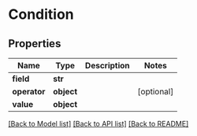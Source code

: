 # Condition

## Properties
Name | Type | Description | Notes
------------ | ------------- | ------------- | -------------
**field** | **str** |  | 
**operator** | **object** |  | [optional] 
**value** | **object** |  | 

[[Back to Model list]](../README.md#documentation-for-models) [[Back to API list]](../README.md#documentation-for-api-endpoints) [[Back to README]](../README.md)

